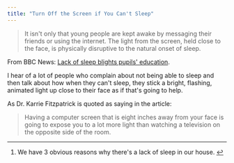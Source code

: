 ```yaml
---
title: "Turn Off the Screen if You Can't Sleep"
---
```

<blockquote><p>
  It isn't only that young people are kept awake by messaging their friends or using the internet. The light from the screen, held close to the face, is physically disruptive to the natural onset of sleep.
</p></blockquote>
<p>From BBC News: <a href="http://www.bbc.co.uk/news/business-22209818">Lack of sleep blights pupils' education</a>.</p>
<p>I hear of a lot of people who complain about not being able to sleep and then talk about how when they can't sleep, they stick a bright, flashing, animated light up close to their face as if that's going to help.</p>
<p>As Dr. Karrie Fitzpatrick is quoted as saying in the article:</p>
<blockquote><p>
  Having a computer screen that is eight inches away from your face is going to expose you to a lot more light than watching a television on the opposite side of the room.
</p></blockquote>
<div class="footnotes">
<hr />
<ol>
<li id="fn-21400:1">
We have 3 obvious reasons why there's a lack of sleep in our house.&#160;<a href="#fnref-21400:1" rev="footnote">&#8617;</a>
</li>
</ol>
</div>
